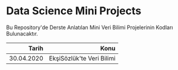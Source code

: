 # Data Science Mini Projects
Bu Repository'de Derste Anlatılan Mini Veri Bilimi Projelerinin Kodları Bulunacaktır. 


| Tarih  | Konu |
| -----:|-----:|
| 30.04.2020   | EkşiSözlük'te Veri Bilimi |

